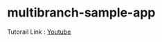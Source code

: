 # multibranch-sample-app
Tutorail Link : [Youtube](https://www.youtube.com/watch?v=B_2FXWI6CWg&ab_channel=CloudBeesTV)
